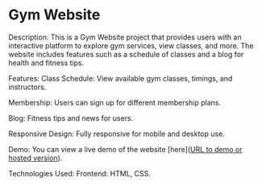 # Gym Website
Description:
This is a Gym Website project that provides users with an interactive platform to explore gym services, view classes, and more. The website includes features such as a schedule of classes and a blog for health and fitness tips.

Features:
Class Schedule: View available gym classes, timings, and instructors.

Membership: Users can sign up for different membership plans.

Blog: Fitness tips and news for users.

Responsive Design: Fully responsive for mobile and desktop use.

Demo:
You can view a live demo of the website [here]([URL to demo or hosted version](https://enis277.github.io/powergym-site/)).

Technologies Used:
Frontend: HTML, CSS.
